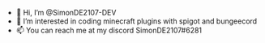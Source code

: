 - 👋 Hi, I’m @SimonDE2107-DEV
- 👀 I’m interested in coding minecraft plugins with spigot and bungeecord
- 📫 You can reach me at my discord SimonDE2107#6281

<!---
SimonDE2107-DEV/SimonDE2107-DEV is a ✨ special ✨ repository because its `README.md` (this file) appears on your GitHub profile.
You can click the Preview link to take a look at your changes.
--->
